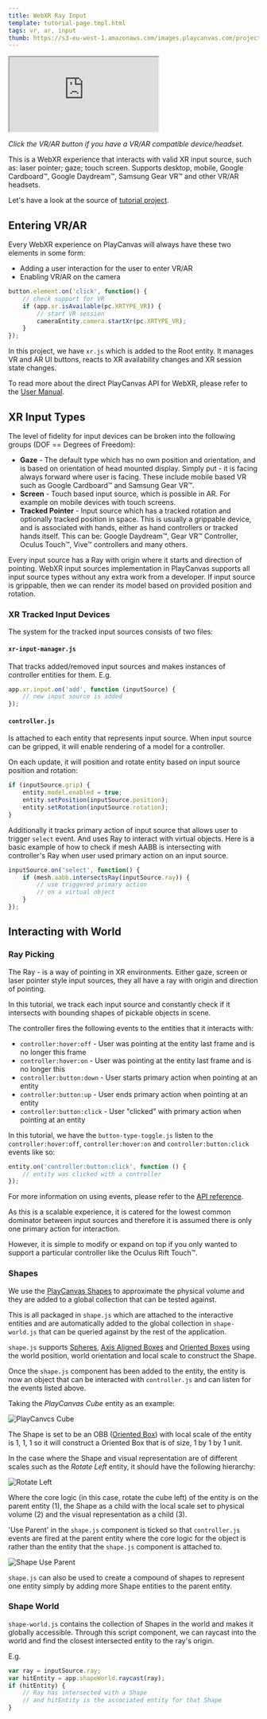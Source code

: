```yaml
---
title: WebXR Ray Input
template: tutorial-page.tmpl.html
tags: vr, ar, input
thumb: https://s3-eu-west-1.amazonaws.com/images.playcanvas.com/projects/12/460449/4CA52F-image-75.jpg
---
```


<iframe src="https://playcanv.as/p/TAYVQgU2/"></iframe>

*Click the VR/AR button if you have a VR/AR compatible device/headset.*

This is a WebXR experience that interacts with valid XR input source, such as: laser pointer; gaze; touch screen. Supports desktop, mobile, Google Cardboard™, Google Daydream™, Samsung Gear VR™ and other VR/AR headsets.

Let's have a look at the source of [tutorial project][1].


## Entering VR/AR

Every WebXR experience on PlayCanvas will always have these two elements in some form:

* Adding a user interaction for the user to enter VR/AR
* Enabling VR/AR on the camera

```javascript
button.element.on('click', function() {
    // check support for VR
    if (app.xr.isAvailable(pc.XRTYPE_VR)) {
        // start VR session
        cameraEntity.camera.startXr(pc.XRTYPE_VR);
    }
});
```

In this project, we have `xr.js` which is added to the Root entity. It manages VR and AR UI buttons, reacts to XR availability changes and XR session state changes.

To read more about the direct PlayCanvas API for WebXR, please refer to the [User Manual][2].


## XR Input Types

The level of fidelity for input devices can be broken into the following groups (DOF == Degrees of Freedom):

* **Gaze** - The default type which has no own position and orientation, and is based on orientation of head mounted display. Simply put - it is facing always forward where user is facing. These include mobile based VR such as Google Cardboard™ and Samsung Gear VR™.
* **Screen** - Touch based input source, which is possible in AR. For example on mobile devices with touch screens.
* **Tracked Pointer** - Input source which has a tracked rotation and optionally tracked position in space. This is usually a grippable device, and is associated with hands, either as hand controllers or tracked hands itself. This can be: Google Daydream™, Gear VR™ Controller, Oculus Touch™, Vive™ controllers and many others.

Every input source has a Ray with origin where it starts and direction of pointing. WebXR input sources implementation in PlayCanvas supports all input source types without any extra work from a developer. If input source is grippable, then we can render its model based on provided position and rotation.

### XR Tracked Input Devices

The system for the tracked input sources consists of two files:

#### `xr-input-manager.js`
That tracks added/removed input sources and makes instances of controller entities for them.
E.g.
```javascript
app.xr.input.on('add', function (inputSource) {
    // new input source is added
});
```

#### `controller.js`
Is attached to each entity that represents input source. When input source can be gripped, it will enable rendering of a model for a controller.

On each update, it will position and rotate entity based on input source position and rotation:

```javascript
if (inputSource.grip) {
    entity.model.enabled = true;
    entity.setPosition(inputSource.position);
    entity.setRotation(inputSource.rotation);
}
```

Additionally it tracks primary action of input source that allows user to trigger `select` event. And uses Ray to interact with virtual objects. Here is a basic example of how to check if mesh AABB is intersecting with controller's Ray when user used primary action on an input source.

```javascript
inputSource.on('select', function() {
    if (mesh.aabb.intersectsRay(inputSource.ray)) {
        // use triggered primary action
        // on a virtual object
    }
});
```

## Interacting with World

### Ray Picking

The Ray - is a way of pointing in XR environments. Either gaze, screen or laser pointer style input sources, they all have a ray with origin and direction of pointing.

In this tutorial, we track each input source and constantly check if it intersects with bounding shapes of pickable objects in scene.

The controller fires the following events to the entities that it interacts with:

* `controller:hover:off` - User was pointing at the entity last frame and is no longer this frame
* `controller:hover:on` - User was pointing at the entity last frame and is no longer this
* `controller:button:down` - User starts primary action when pointing at an entity
* `controller:button:up` - User ends primary action when pointing at an entity
* `controller:button:click` - User "clicked" with primary action when pointing at an entity

In this tutorial, we have the `button-type-toggle.js` listen to the `controller:hover:off`, `controller:hover:on` and `controller:button:click` events like so:

```javascript
entity.on('controller:button:click', function () {
    // entity was clicked with a controller
});
```

For more information on using events, please refer to the [API reference][14].

As this is a scalable experience, it is catered for the lowest common dominator between input sources and therefore it is assumed there is only one primary action for interaction.

However, it is simple to modify or expand on top if you only wanted to support a particular controller like the Oculus Rift Touch™.

### Shapes

We use the [PlayCanvas Shapes][4] to approximate the physical volume and they are added to a global collection that can be tested against.

This is all packaged in `shape.js` which are attached to the interactive entities and are automatically added to the global collection in `shape-world.js` that can be queried against by the rest of the application.

`shape.js` supports [Spheres][5], [Axis Aligned Boxes][6] and [Oriented Boxes][7] using the world position, world orientation and local scale to construct the Shape.

Once the `shape.js` component has been added to the entity, the entity is now an object that can be interacted with `controller.js` and can listen for the events listed above.

Taking the *PlayCanvas Cube* entity as an example:

![PlayCanvcs Cube][8]

The Shape is set to be an OBB ([Oriented Box][7]) with local scale of the entity is 1, 1, 1 so it will construct a Oriented Box that is of size, 1 by 1 by 1 unit.

In the case where the Shape and visual representation are of different scales such as the *Rotate Left* entity, it should have the following hierarchy:

![Rotate Left][10]

Where the core logic (in this case, rotate the cube left) of the entity is on the parent entity (1), the Shape as a child with the local scale set to physical volume (2) and the visual representation as a child (3).

'Use Parent' in the `shape.js` component is ticked so that `controller.js` events are fired at the parent entity where the core logic for the object is rather than the entity that the `shape.js` component is attached to.

![Shape Use Parent][11]

`shape.js` can also be used to create a compound of shapes to represent one entity simply by adding more Shape entities to the parent entity.

### Shape World

`shape-world.js` contains the collection of Shapes in the world and makes it globally accessible. Through this script component, we can raycast into the world and find the closest intersected entity to the ray's origin.

E.g.
```javascript
var ray = inputSource.ray;
var hitEntity = app.shapeWorld.raycast(ray);
if (hitEntity) {
    // Ray has intersected with a Shape
    // and hitEntity is the associated entity for that Shape
}
```

[1]: https://playcanvas.com/project/460449/overview/webvr-ray-input
[2]: http://developer.playcanvas.com/en/user-manual/vr/using-webvr/
[3]: http://developer.playcanvas.com/en/api/pc.Entity.html#forward
[4]: https://github.com/playcanvas/engine/tree/master/src/shape
[5]: http://developer.playcanvas.com/en/api/pc.BoundingSphere.html
[6]: http://developer.playcanvas.com/en/api/pc.BoundingBox.html
[7]: http://developer.playcanvas.com/en/api/pc.OrientedBox.html
[8]: /images/tutorials/webvr-ray-input/playcanvas-cube.jpg
[9]: /images/tutorials/webvr-ray-input/input-vr.jpg
[10]: /images/tutorials/webvr-ray-input/rotate-left.jpg
[11]: /images/tutorials/webvr-ray-input/shape-use-parent.jpg
[12]: https://developer.oculus.com/webvr/
[13]: https://developer3.oculus.com/documentation/vrweb/latest/concepts/carmel-launching-content/
[14]: http://developer.playcanvas.com/en/api/pc.events.html
